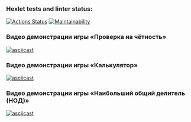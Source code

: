### Hexlet tests and linter status:
[![Actions Status](https://github.com/rosoporto/python-project-49/actions/workflows/hexlet-check.yml/badge.svg)](https://github.com/rosoporto/python-project-49/actions) [![Maintainability](https://api.codeclimate.com/v1/badges/314620f7db86e182dcb6/maintainability)](https://codeclimate.com/github/rosoporto/python-project-49/maintainability)

### Видео демонстрации игры «Проверка на чётность»
[![asciicast](https://asciinema.org/a/4nq3t0viFgMHYyJHtSfY8zeBK.svg)](https://asciinema.org/a/4nq3t0viFgMHYyJHtSfY8zeBK)

### Видео демонстрации игры «Калькулятор»
[![asciicast](https://asciinema.org/a/636577.svg)](https://asciinema.org/a/636577)


### Видео демонстрации игры «Наибольший общий делитель (НОД)»
[![asciicast](https://asciinema.org/a/636826.svg)](https://asciinema.org/a/636826)